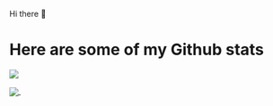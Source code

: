 Hi there 👋

<h1>Here are some of my Github stats</h1>
<a href="https://github.com/Gui37">
  <img align="center" src="https://github-readme-stats.vercel.app/api?username=Gui37&show_icons=true&theme=radical&count_private=true&hide=,contribs" />
</a>
<p><p><p>
<a href="https://github.com/Gui37/">
  <img align="center" src="https://github-readme-stats.vercel.app/api/top-langs/?username=Gui37&layout=compact&hide=php&langs_count=7&exclude_repo=opensga" />
</a>
 

